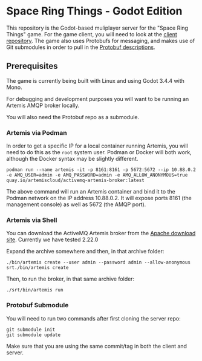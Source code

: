 # Space Ring Things - Godot Edition
This repository is the Godot-based muliplayer server for the "Space Ring Things"
game. For the game client, you will need to look at the [client
repository](https://github.com/redhat-gamedev/srt-godot-client). The game also
uses Protobufs for messaging, and makes use of Git submodules in order to pull
in the [Protobuf descriptions](https://github.com/redhat-gamedev/srt-protobufs).

## Prerequisites
The game is currently being built with Linux and using Godot 3.4.4 with Mono.

For debugging and development purposes you will want to be running an Artemis
AMQP broker locally. 

You will also need the Protobuf repo as a submodule.

### Artemis via Podman
In order to get a specific IP for a local container running
Artemis, you will need to do this as the `root` system user. Podman or Docker 
will both work, although the Docker syntax may be slightly different.

```
podman run --name artemis -it -p 8161:8161 -p 5672:5672 --ip 10.88.0.2 -e AMQ_USER=admin -e AMQ_PASSWORD=admin -e AMQ_ALLOW_ANONYMOUS=true quay.io/artemiscloud/activemq-artemis-broker:latest
```

The above command will run an Artemis container and bind it to the Podman
network on the IP address 10.88.0.2. It will expose ports 8161 (the management
console) as well as 5672 (the AMQP port). 

### Artemis via Shell
You can download the ActiveMQ Artemis broker from the [Apache download site](https://activemq.apache.org/components/artemis/download/). Currently we have tested 2.22.0

Expand the archive somewhere and then, in that archive folder:

```
./bin/artemis create --user admin --password admin --allow-anonymous srt./bin/artemis create
```

Then, to run the broker, in that same archive folder:

```
./srt/bin/artemis run
```

### Protobuf Submodule
You will need to run two commands after first cloning the server repo:

```
git submodule init
git submodule update
```

Make sure that you are using the same commit/tag in both the client and server.